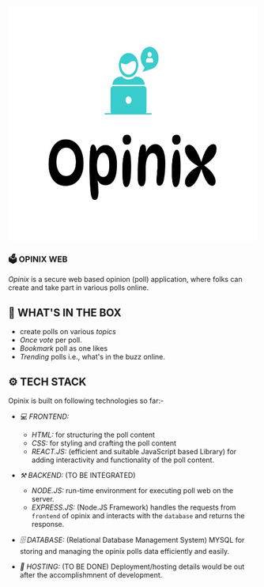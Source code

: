 <p align="center">
  <img src="./frontend/public/opinix-high-resolution-logo.png" alt="Opinix Logo" width="750" height="475"/>
</p>

### **🗳️ OPINIX WEB**

_Opinix_ is a secure web based opinion (poll) application, where folks can create and take part in various polls online.

## **📌 WHAT'S IN THE BOX**

- create polls on various _topics_
- _Once vote_ per poll.
- _Bookmark_ poll as one likes
- _Trending_ polls i.e., what's in the buzz online.

## **⚙️ TECH STACK**

Opinix is built on following technologies so far:-

- _💻 FRONTEND:_

  - _HTML:_ for structuring the poll content
  - _CSS:_ for styling and crafting the poll content
  - _REACT.JS:_ (efficient and suitable JavaScript based Library) for adding interactivity and functionality of the poll content.

- _⚒ BACKEND:_ (TO BE INTEGRATED)

  - _NODE.JS:_ run-time environment for executing poll web on the server.
  - _EXPRESS.JS:_ (Node.JS Framework) handles the requests from `frontend` of opinix and interacts with the `database` and returns the response.

- _🗄 DATABASE:_ (Relational Database Management System) MYSQL for storing and managing the opinix polls data efficiently and easily.

- _🚀 HOSTING:_ (TO BE DONE) Deployment/hosting details would be out after the accomplishmnent of development.

